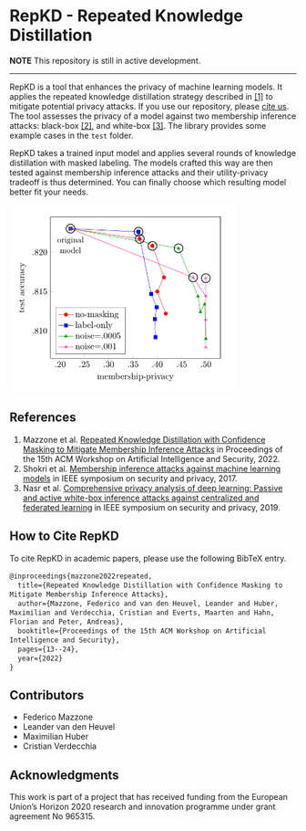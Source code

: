 # RepKD - Repeated Knowledge Distillation

**NOTE**
This repository is still in active development.

---

RepKD is a tool that enhances the privacy of machine learning models. It applies the repeated knowledge distillation strategy described in [[1]](https://dl.acm.org/doi/abs/10.1145/3560830.3563721) to mitigate potential privacy attacks. If you use our repository, please [cite us](#how-to-cite-repkd). The tool assesses the privacy of a model against two membership inference attacks: black-box [[2]](https://ieeexplore.ieee.org/stamp/stamp.jsp?arnumber=7958568), and white-box [[3]](https://ieeexplore.ieee.org/stamp/stamp.jsp?arnumber=8835245). The library provides some example cases in the ```test``` folder.

RepKD takes a trained input model and applies several rounds of knowledge distillation with masked labeling. The models crafted this way are then tested against membership inference attacks and their utility-privacy tradeoff is thus determined. You can finally choose which resulting model better fit your needs.

<img src="img/repkd_models_chart.png" width="400"/>

## References

1. Mazzone et al. [Repeated Knowledge Distillation with Confidence Masking to Mitigate Membership Inference Attacks](https://dl.acm.org/doi/abs/10.1145/3560830.3563721) in Proceedings of the 15th ACM Workshop on Artificial Intelligence and Security, 2022.
2. Shokri et al. [Membership inference attacks against machine learning models](https://ieeexplore.ieee.org/stamp/stamp.jsp?arnumber=7958568) in IEEE symposium on security and privacy, 2017.
3. Nasr et al. [Comprehensive privacy analysis of deep learning: Passive and active white-box inference attacks against centralized and federated learning](https://ieeexplore.ieee.org/stamp/stamp.jsp?arnumber=8835245) in IEEE symposium on security and privacy, 2019.

## How to Cite RepKD

To cite RepKD in academic papers, please use the following BibTeX entry.

```
@inproceedings{mazzone2022repeated,
  title={Repeated Knowledge Distillation with Confidence Masking to Mitigate Membership Inference Attacks},
  author={Mazzone, Federico and van den Heuvel, Leander and Huber, Maximilian and Verdecchia, Cristian and Everts, Maarten and Hahn, Florian and Peter, Andreas},
  booktitle={Proceedings of the 15th ACM Workshop on Artificial Intelligence and Security},
  pages={13--24},
  year={2022}
}
```

## Contributors

* Federico Mazzone
* Leander van den Heuvel
* Maximilian Huber
* Cristian Verdecchia

## Acknowledgments

This work is part of a project that has received funding from the European Union’s Horizon 2020 research and innovation programme under grant agreement No 965315.
